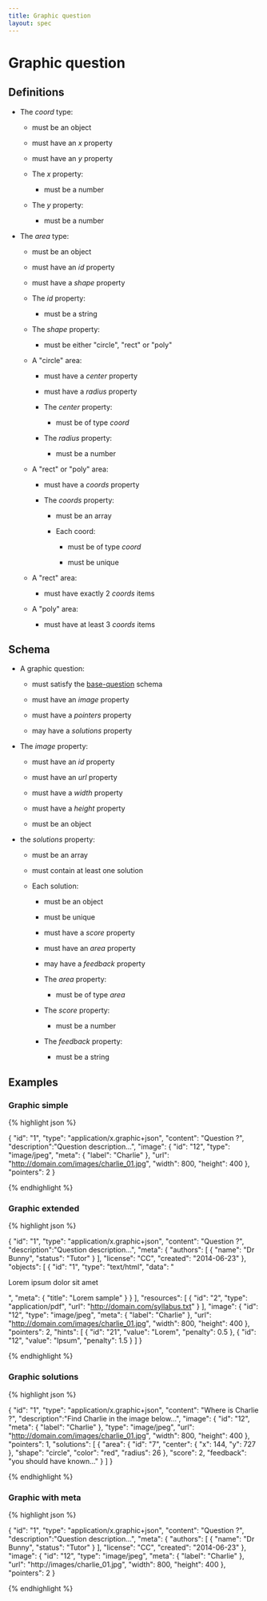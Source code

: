 ```yaml
---
title: Graphic question
layout: spec
---
```


# Graphic question

## Definitions

* The *coord* type:

  * must be an object

  * must have an *x* property

  * must have an *y* property

  * The *x* property:

    * must be a number

  * The *y* property:

    * must be a number

* The *area* type:

  * must be an object

  * must have an *id* property

  * must have a *shape* property

  * The *id* property:

    * must be a string

  * The *shape* property:

    * must be either "circle", "rect" or "poly"

  * A "circle" area:

    * must have a *center* property

    * must have a *radius* property

    * The *center* property:

      * must be of type *coord*

    * The *radius* property:

      * must be a number

  * A "rect" or "poly" area:

    * must have a *coords* property

    * The *coords* property:

      * must be an array

      * Each coord:

        * must be of type *coord*

        * must be unique

  * A "rect" area:

    * must have exactly 2 *coords* items

  * A "poly" area:

    * must have at least 3 *coords* items

## Schema

* A graphic question:

  * must satisfy the [base-question](base-question.html) schema

  * must have an *image* property

  * must have a *pointers* property

  * may have a *solutions* property

* The *image* property:

  * must have an *id* property

  * must have an *url* property

  * must have a *width* property

  * must have a *height* property

  * must be an object

* the *solutions* property:

  * must be an array

  * must contain at least one solution

  * Each solution:

    * must be an object

    * must be unique

    * must have a *score* property

    * must have an *area* property

    * may have a *feedback* property

    * The *area* property:

      * must be of type *area*

    * The *score* property:

      * must be a number

    * The *feedback* property:

      * must be a string

## Examples

### Graphic simple

{% highlight json %}

{
  "id": "1",
  "type": "application/x.graphic+json",
  "content": "Question ?",
  "description":"Question description...",
  "image": {
    "id": "12",
    "type": "image/jpeg",
    "meta": {
      "label": "Charlie"
    },
    "url": "http://domain.com/images/charlie_01.jpg",
    "width": 800,
    "height": 400
  },
  "pointers": 2
}


{% endhighlight %}

### Graphic extended

{% highlight json %}

{
  "id": "1",
  "type": "application/x.graphic+json",
  "content": "Question ?",
  "description":"Question description...",
  "meta": {
    "authors": [
      {
        "name": "Dr Bunny",
        "status": "Tutor"
      }
    ],
    "license": "CC",
    "created": "2014-06-23"
  },
  "objects": [
    {
      "id": "1",
      "type": "text/html",
      "data": "<p>Lorem ipsum dolor sit amet</p>",
      "meta": {
        "title": "Lorem sample"
      }
    }
  ],
  "resources": [
    {
      "id": "2",
      "type": "application/pdf",
      "url": "http://domain.com/syllabus.txt"
    }
  ],
  "image": {
    "id": "12",
    "type": "image/jpeg",
    "meta": {
      "label": "Charlie"
    },
    "url": "http://domain.com/images/charlie_01.jpg",
    "width": 800,
    "height": 400
  },
  "pointers": 2,
  "hints": [
    {
      "id": "21",
      "value": "Lorem",
      "penalty": 0.5
    },
    {
      "id": "12",
      "value": "Ipsum",
      "penalty": 1.5
    }
  ]
}


{% endhighlight %}

### Graphic solutions

{% highlight json %}

{
  "id": "1",
  "type": "application/x.graphic+json",
  "content": "Where is Charlie ?",
  "description":"Find Charlie in the image below...",
  "image": {
    "id": "12",
    "meta": {
      "label": "Charlie"
    },
    "type": "image/jpeg",
    "url": "http://domain.com/images/charlie_01.jpg",
    "width": 800,
    "height": 400
  },
  "pointers": 1,
  "solutions": [
    {
      "area": {
        "id": "7",
        "center": {
          "x": 144,
          "y": 727
        },
        "shape": "circle",
        "color": "red",
        "radius": 26
      },
      "score": 2,
      "feedback": "you should have known..."
    }
  ]
}


{% endhighlight %}

### Graphic with meta

{% highlight json %}

{
  "id": "1",
  "type": "application/x.graphic+json",
  "content": "Question ?",
  "description":"Question description...",
  "meta": {
    "authors": [
      {
        "name": "Dr Bunny",
        "status": "Tutor"
      }
    ],
    "license": "CC",
    "created": "2014-06-23"
  },
  "image": {
    "id": "12",
    "type": "image/jpeg",
    "meta": {
      "label": "Charlie"
    },
    "url": "http://images/charlie_01.jpg",
    "width": 800,
    "height": 400
  },
  "pointers": 2
}


{% endhighlight %}

